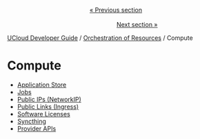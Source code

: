 <p align='center'>
<a href='/docs/developer-guide/orchestration/storage/providers/README.md'>« Previous section</a>
&nbsp;&nbsp;&nbsp;&nbsp;&nbsp;&nbsp;&nbsp;&nbsp;&nbsp;&nbsp;&nbsp;&nbsp;&nbsp;&nbsp;&nbsp;&nbsp;&nbsp;&nbsp;&nbsp;&nbsp;&nbsp;&nbsp;&nbsp;&nbsp;&nbsp;&nbsp;&nbsp;&nbsp;&nbsp;&nbsp;&nbsp;&nbsp;&nbsp;&nbsp;&nbsp;&nbsp;&nbsp;&nbsp;&nbsp;&nbsp;&nbsp;&nbsp;&nbsp;&nbsp;&nbsp;&nbsp;&nbsp;&nbsp;&nbsp;&nbsp;&nbsp;&nbsp;&nbsp;&nbsp;&nbsp;&nbsp;&nbsp;&nbsp;&nbsp;&nbsp;&nbsp;&nbsp;&nbsp;&nbsp;&nbsp;&nbsp;&nbsp;&nbsp;&nbsp;&nbsp;&nbsp;&nbsp;&nbsp;&nbsp;&nbsp;&nbsp;&nbsp;&nbsp;&nbsp;&nbsp;&nbsp;&nbsp;&nbsp;&nbsp;&nbsp;&nbsp;&nbsp;&nbsp;&nbsp;&nbsp;&nbsp;&nbsp;&nbsp;&nbsp;&nbsp;&nbsp;&nbsp;&nbsp;&nbsp;&nbsp;&nbsp;&nbsp;&nbsp;&nbsp;&nbsp;&nbsp;&nbsp;&nbsp;&nbsp;&nbsp;&nbsp;&nbsp;&nbsp;&nbsp;&nbsp;&nbsp;&nbsp;&nbsp;&nbsp;&nbsp;&nbsp;&nbsp;&nbsp;&nbsp;&nbsp;&nbsp;&nbsp;&nbsp;&nbsp;&nbsp;&nbsp;&nbsp;&nbsp;&nbsp;&nbsp;&nbsp;&nbsp;&nbsp;&nbsp;&nbsp;&nbsp;&nbsp;&nbsp;&nbsp;&nbsp;&nbsp;&nbsp;&nbsp;&nbsp;&nbsp;&nbsp;&nbsp;&nbsp;<a href='/docs/developer-guide/orchestration/compute/appstore/tools.md'>Next section »</a>
</p>


[UCloud Developer Guide](/docs/developer-guide/README.md) / [Orchestration of Resources](/docs/developer-guide/orchestration/README.md) / Compute
# Compute

 - [Application Store](/docs/developer-guide/orchestration/compute/appstore/README.md)
 - [Jobs](/docs/developer-guide/orchestration/compute/jobs.md)
 - [Public IPs (NetworkIP)](/docs/developer-guide/orchestration/compute/ips.md)
 - [Public Links (Ingress)](/docs/developer-guide/orchestration/compute/ingress.md)
 - [Software Licenses](/docs/developer-guide/orchestration/compute/license.md)
 - [Syncthing](/docs/developer-guide/orchestration/compute/syncthing.md)
 - [Provider APIs](/docs/developer-guide/orchestration/compute/providers/README.md)
